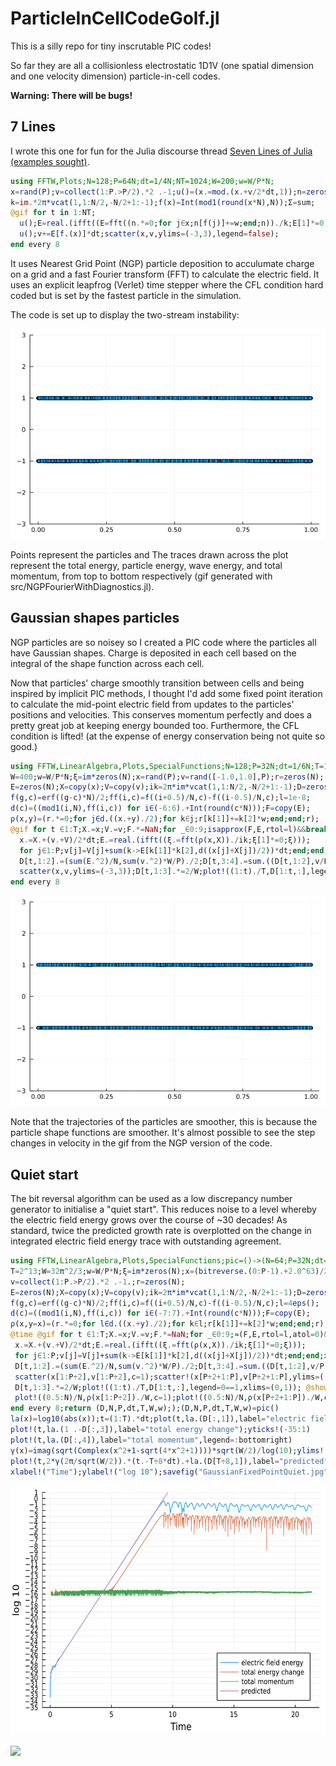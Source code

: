 # ParticleInCellCodeGolf.jl

This is a silly repo for tiny inscrutable PIC codes!

So far they are all a collisionless electrostatic 1D1V (one spatial dimension 
and one velocity dimension) particle-in-cell codes.

**Warning: There will be bugs!**

## 7 Lines

I wrote this one for fun for the Julia discourse thread [Seven Lines of Julia (examples sought)](https://discourse.julialang.org/t/seven-lines-of-julia-examples-sought/50416/113?u=jcook).

```julia
using FFTW,Plots;N=128;P=64N;dt=1/4N;NT=1024;W=200;w=W/P*N;
x=rand(P);v=collect(1:P.>P/2).*2 .-1;u()=(x.=mod.(x.+v/2*dt,1));n=zeros(N);
k=im.*2π*vcat(1,1:N/2,-N/2+1:-1);f(x)=Int(mod1(round(x*N),N));Σ=sum;
@gif for t in 1:NT;
  u();E=real.(ifft((E=fft((n.*=0;for j∈x;n[f(j)]+=w;end;n))./k;E[1]*=0;E)));
  u();v+=E[f.(x)]*dt;scatter(x,v,ylims=(-3,3),legend=false);
end every 8
```

It uses Nearest Grid Point (NGP) particle deposition to acculumate charge on a
grid and a fast Fourier transform (FFT) to calculate the electric field. It uses
an explicit leapfrog (Verlet) time stepper where the CFL condition hard coded
but is set by the fastest particle in the simulation.

The code is set up to display the two-stream instability:

![](https://github.com/jwscook/ParticleInCellCodeGolf.jl/blob/main/gifs/NGPFourierWithDiagnostics.gif)

Points represent the particles and The traces drawn across the plot represent
the total energy, particle energy, wave energy, and total momentum, from top to
bottom respectively (gif generated with src/NGPFourierWithDiagnostics.jl).

## Gaussian shapes particles

NGP particles are so noisey so I created a PIC code where the particles all have
Gaussian shapes. Charge is deposited in each cell based on the integral of the
shape function across each cell.

Now that particles' charge smoothly transition between cells and being inspired
by implicit PIC methods, I thought I'd add
some fixed point iteration to calculate the mid-point electric field from
updates to the particles' positions and velocities. This conserves momentum
perfectly and does a pretty great job at keeping energy bounded too.
Furthermore, the CFL condition is lifted! (at the expense of energy conservation
being not quite so good.)

```julia
using FFTW,LinearAlgebra,Plots,SpecialFunctions;N=128;P=32N;dt=1/6N;T=1024;
W=400;w=W/P*N;ξ=im*zeros(N);x=rand(P);v=rand([-1.0,1.0],P);r=zeros(N);
E=zeros(N);X=copy(x);V=copy(v);ik=2π*im*vcat(1,1:N/2,-N/2+1:-1);D=zeros(T,4);
f(g,c)=erf((g-c)*N)/2;ff(i,c)=f((i+0.5)/N,c)-f((i-0.5)/N,c);l=1e-8;
d(c)=((mod1(i,N),ff(i,c)) for i∈(-6:6).+Int(round(c*N)));F=copy(E);
ρ(x,y)=(r.*=0;for j∈d.((x.+y)./2);for k∈j;r[k[1]]+=k[2]*w;end;end;r);
@gif for t ∈1:T;X.=x;V.=v;F.*=NaN;for _∈0:9;isapprox(F,E,rtol=l)&&break;F.=E;
  x.=X.+(v.+V)/2*dt;E.=real.(ifft((ξ.=fft(ρ(x,X))./ik;ξ[1]*=0;ξ)));
  for j∈1:P;v[j]=V[j]+sum(k->E[k[1]]*k[2],d((x[j]+X[j])/2))*dt;end;end;x.=mod.(x,1);
  D[t,1:2].=(sum(E.^2)/N,sum(v.^2)*W/P)./2;D[t,3:4].=sum.((D[t,1:2],v/P));
  scatter(x,v,ylims=(-3,3));D[t,1:3].*=2/W;plot!((1:t)./T,D[1:t,:],legend=0==1)
end every 8
```

![](https://github.com/jwscook/ParticleInCellCodeGolf.jl/blob/main/gifs/GaussianFixedPoint.gif)

Note that the trajectories of the particles are smoother, this is because the particle
shape functions are smoother. It's almost possible to see the step changes in velocity
in the gif from the NGP version of the code.

## Quiet start

The bit reversal algorithm can be used as a low discrepancy number generator to
initialise a "quiet start". This reduces noise to a level whereby the electric field
energy grows over the course of ~30 decades! As standard, twice the predicted growth rate is overplotted on the change in integrated electric field energy trace with outstanding agreement.

```julia
using FFTW,LinearAlgebra,Plots,SpecialFunctions;pic=()->(N=64;P=32N;dt=1/6N;
T=2^13;W=32π^2/3;w=W/P*N;ξ=im*zeros(N);x=(bitreverse.(0:P-1).+2.0^63)/2.0^64;
v=collect(1:P.>P/2).*2 .-1.;r=zeros(N);
E=zeros(N);X=copy(x);V=copy(v);ik=2π*im*vcat(1,1:N/2,-N/2+1:-1);D=zeros(T,4);
f(g,c)=erf((g-c)*N)/2;ff(i,c)=f((i+0.5)/N,c)-f((i-0.5)/N,c);l=4eps();
d(c)=((mod1(i,N),ff(i,c)) for i∈(-7:7).+Int(round(c*N)));F=copy(E);
ρ(x,y=x)=(r.*=0;for l∈d.((x.+y)./2);for k∈l;r[k[1]]+=k[2]*w;end;end;r);
@time @gif for t ∈1:T;X.=x;V.=v;F.*=NaN;for _∈0:9;≈(F,E,rtol=l,atol=0)&&break;F.=E;
 x.=X.+(v.+V)/2*dt;E.=real.(ifft((ξ.=fft(ρ(x,X))./ik;ξ[1]*=0;ξ)));
 for j∈1:P;v[j]=V[j]+sum(k->E[k[1]]*k[2],d((x[j]+X[j])/2))*dt;end;end;x.=mod.(x,1);
 D[t,1:2].=(sum(E.^2)/N,sum(v.^2)*W/P)./2;D[t,3:4].=sum.((D[t,1:2],v/P));
 scatter(x[1:P÷2],v[1:P÷2],c=1);scatter!(x[P÷2+1:P],v[P÷2+1:P],ylims=(-3,3),c=2);
 D[t,1:3].*=2/W;plot!((1:t)./T,D[1:t,:],legend=0==1,xlims=(0,1)); @show t/T
 plot!((0.5:N)/N,ρ(x[1:P÷2])./W,c=1);plot!((0.5:N)/N,ρ(x[P÷2+1:P])./W,c=2)
end every 8;return (D,N,P,dt,T,W,w););(D,N,P,dt,T,W,w)=pic()
la(x)=log10(abs(x));t=(1:T).*dt;plot(t,la.(D[:,1]),label="electric field energy")
plot!(t,la.(1 .-D[:,3]),label="total energy change");yticks!(-35:1)
plot!(t,la.(D[:,4]),label="total momentum",legend=:bottomright)
γ(x)=imag(sqrt(Complex(x^2+1-sqrt(4*x^2+1))))*sqrt(W/2)/log(10);ylims!(-35,1)
plot!(t,2*γ(2π/sqrt(W/2)).*(t.-T÷8*dt).+la.(D[T÷8,1]),label="predicted")
xlabel!("Time");ylabel!("log 10");savefig("GaussianFixedPointQuiet.jpg")
```

<img src="https://github.com/jwscook/ParticleInCellCodeGolf.jl/blob/main/figs/GaussianFixedPointQuiet.jpg" width="600" height="400">

![](https://github.com/jwscook/ParticleInCellCodeGolf.jl/blob/main/gifs/GaussianFixedPointQuiet.gif)

